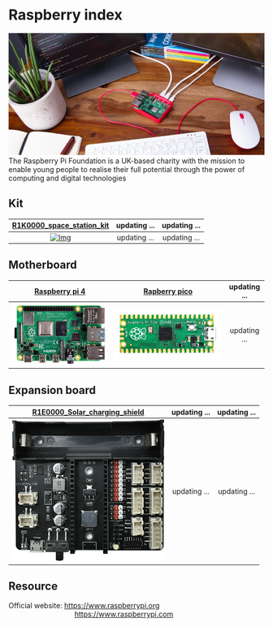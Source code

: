# Raspberry index
<img src="../../_static/raspberry/raspberry_index/1img.png" style="zoom:100%">  
The Raspberry Pi Foundation is a UK-based charity with the mission to enable young people to realise their full potential through the power of computing and digital technologies  

## Kit
| [R1K0000_space_station_kit](../R1D0000_spberry_pi4.md) | updating ... | updating ... |
| :--: | :--: | :--: |
| [![Img](../../_static/raspberry/R1K0000_space_station_kit/0img.png)](../R1K0000_space_station_kit/R1K0000_space_station_kit.md) | updating ... | updating ... |

## Motherboard
| [Raspberry pi 4](../R1D0000_raspberry_pi4/R1D0000_raspberry_pi4.md) | [Rapberry pico](../R1D0001_raspberry_pico/R1D0001_raspberry_pico.md) | updating ... |
| :--: | :--: | :--: |
| [![img](../../_static/raspberry/R1D0000_raspberry_pi4/1img.png)](../R1D0000_raspberry_pi4/R1D0000_raspberry_pi4.md) | [![img](../../_static/raspberry/R1D0001_raspberry_pico/1img.png)](../R1D0001_raspberry_pico/R1D0001_raspberry_pico.md) | updating ... |


## Expansion board
| [R1E0000_Solar_charging_shield](../R1E0000_solar_charging_shield_for_pico/R1E0000_solar_charging_shield_for_pico.md) | updating ... | updating ... |
| :--: | :--: | :--: |
| ![Img](../../_static/raspberry/R1E0000_solar_charging_shield_for_pico/3img.png) | updating ... | updating ... |

## Resource
Official website: <https://www.raspberrypi.org>  
&emsp;&emsp;&emsp;&emsp;&emsp;&emsp;&emsp;&emsp;&emsp; <https://www.raspberrypi.com>  
